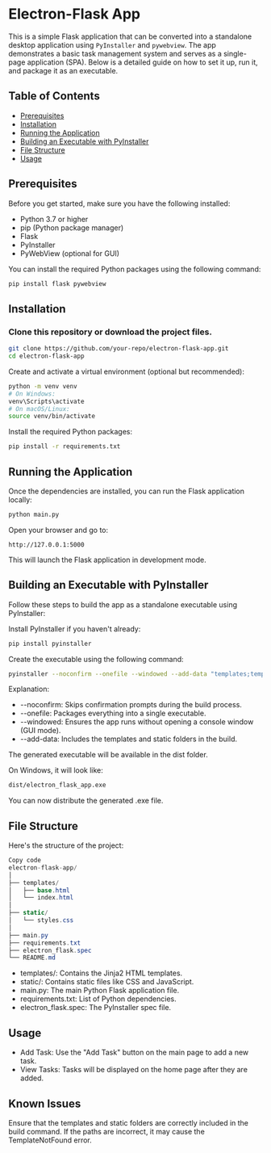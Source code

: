 # Electron-Flask App

This is a simple Flask application that can be converted into a standalone desktop application using `PyInstaller` and `pywebview`. The app demonstrates a basic task management system and serves as a single-page application (SPA). Below is a detailed guide on how to set it up, run it, and package it as an executable.

## Table of Contents
- [Prerequisites](#prerequisites)
- [Installation](#installation)
- [Running the Application](#running-the-application)
- [Building an Executable with PyInstaller](#building-an-executable-with-pyinstaller)
- [File Structure](#file-structure)
- [Usage](#usage)

## Prerequisites

Before you get started, make sure you have the following installed:

- Python 3.7 or higher
- pip (Python package manager)
- Flask
- PyInstaller
- PyWebView (optional for GUI)

You can install the required Python packages using the following command:

```bash
pip install flask pywebview
```

## Installation
### Clone this repository or download the project files.

```bash
git clone https://github.com/your-repo/electron-flask-app.git
cd electron-flask-app
```

Create and activate a virtual environment (optional but recommended):

```bash
python -m venv venv
# On Windows:
venv\Scripts\activate
# On macOS/Linux:
source venv/bin/activate
```

Install the required Python packages:

```bash
pip install -r requirements.txt
```

## Running the Application
Once the dependencies are installed, you can run the Flask application locally:

```bash
python main.py
```

Open your browser and go to:

```arduino
http://127.0.0.1:5000
```
This will launch the Flask application in development mode.

## Building an Executable with PyInstaller
Follow these steps to build the app as a standalone executable using PyInstaller:

Install PyInstaller if you haven't already:

```bash
pip install pyinstaller
```
Create the executable using the following command:

```bash
pyinstaller --noconfirm --onefile --windowed --add-data "templates;templates" --add-data "static;static" main.py
```
Explanation:

- --noconfirm: Skips confirmation prompts during the build process.
- --onefile: Packages everything into a single executable.
- --windowed: Ensures the app runs without opening a console window (GUI mode).
- --add-data: Includes the templates and static folders in the build.

The generated executable will be available in the dist folder.

On Windows, it will look like:

```bash
dist/electron_flask_app.exe
```
You can now distribute the generated .exe file.

## File Structure
Here's the structure of the project:

```csharp
Copy code
electron-flask-app/
│
├── templates/
│   ├── base.html
│   └── index.html
│
├── static/
│   └── styles.css
│
├── main.py
├── requirements.txt
├── electron_flask.spec
└── README.md
```

- templates/: Contains the Jinja2 HTML templates.
- static/: Contains static files like CSS and JavaScript.
- main.py: The main Python Flask application file.
- requirements.txt: List of Python dependencies.
- electron_flask.spec: The PyInstaller spec file.

## Usage
- Add Task: Use the "Add Task" button on the main page to add a new task.
- View Tasks: Tasks will be displayed on the home page after they are added.

## Known Issues
Ensure that the templates and static folders are correctly included in the build command. If the paths are incorrect, it may cause the TemplateNotFound error.